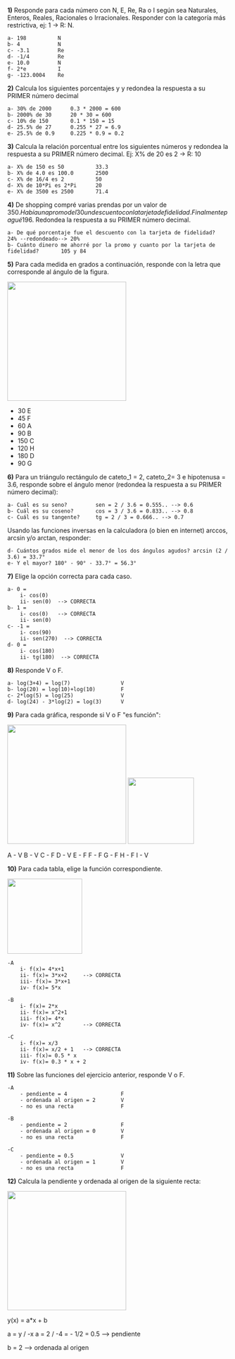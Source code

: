 
**1)** Responde para cada número con N, E, Re, Ra o I según sea Naturales, Enteros, Reales,
Racionales o Irracionales. Responder con la categoría más restrictiva, ej: 1 -> R: N.

    a- 198          N
    b- 4            N
    c- -3.1         Re
    d- -1/4         Re
    e- 10.0         N
    f- 2*e          I
    g- -123.0004    Re


**2)** Calcula los siguientes porcentajes y y redondea la respuesta a su PRIMER número decimal

    a- 30% de 2000      0.3 * 2000 = 600
    b- 2000% de 30      20 * 30 = 600
    c- 10% de 150       0.1 * 150 = 15
    d- 25.5% de 27      0.255 * 27 = 6.9
    e- 25.5% de 0.9     0.225 * 0.9 = 0.2

**3)** Calcula la relación porcentual entre los siguientes números y redondea la respuesta a su PRIMER número decimal. Ej: X% de 20 es 2 -> R: 10

    a- X% de 150 es 50          33.3
    b- X% de 4.0 es 100.0       2500
    c- X% de 16/4 es 2          50
    d- X% de 10*Pi es 2*Pi      20
    e- X% de 3500 es 2500       71.4

**4)** De shopping compré varias prendas por un valor de 350$. Había una promo del 30% sobre la cual se aplico luego
un descuento con la tarjeta de fidelidad. Finalmente pagué 196$. Redondea la respuesta a su PRIMER número decimal.

    a- De qué porcentaje fue el descuento con la tarjeta de fidelidad?                  24% --redondeado--> 20%
    b- Cuánto dinero me ahorré por la promo y cuanto por la tarjeta de fidelidad?       105 y 84


**5)** Para cada medida en grados a continuación, responde con la letra que corresponde al ángulo de la figura.

<img  src='./figuras/EX_5.png' height='270px'>

  - 30      E
  - 45      F
  - 60      A
  - 90      B
  - 150     C
  - 120     H
  - 180     D
  - 90      G


**6)** Para un triángulo rectángulo de cateto_1 = 2, cateto_2= 3 e hipotenusa = 3.6, responde sobre el ángulo
menor (redondea la respuesta a su PRIMER número decimal):

    a- Cuál es su seno?         sen = 2 / 3.6 = 0.555.. --> 0.6
    b- Cuál es su coseno?       cos = 3 / 3.6 = 0.833.. --> 0.8
    c- Cuál es su tangente?     tg = 2 / 3 = 0.666.. --> 0.7

Usando las funciones inversas en la calculadora (o bien en internet) arccos, arcsin y/o arctan, responder:

    d- Cuántos grados mide el menor de los dos ángulos agudos? arcsin (2 / 3.6) = 33.7°
    e- Y el mayor? 180° - 90° - 33.7° = 56.3°

**7)** Elige la opción correcta para cada caso.

    a- 0 = 
        i- cos(0)
        ii- sen(0)  --> CORRECTA
    b- 1 = 
        i- cos(0)   --> CORRECTA
        ii- sen(0)
    c- -1 =
        i- cos(90)
        ii- sen(270)  --> CORRECTA
    d- 0 =
        i- cos(180)
        ii- tg(180)  --> CORRECTA

**8)** Responde V o F.

    a- log(3+4) = log(7)                V
    b- log(20) = log(10)+log(10)        F
    c- 2*log(5) = log(25)               V
    d- log(24) - 3*log(2) = log(3)      V

**9)** Para cada gráfica, responde si V o F "es función":

<img  src='./figuras/EX_9.png' height='270px'>
<img  src='./figuras/EX_9b.png' height='150px'>

A - V
B - V
C - F
D - V
E - F
F - F
G - F
H - F
I - V

**10)** Para cada tabla, elige la función correspondiente.


<img  src='./figuras/EX_10.png' height='170px'>

    -A 
        i- f(x)= 4*x+1
        ii- f(x)= 3*x+2     --> CORRECTA
        iii- f(x)= 3*x+1
        iv- f(x)= 5*x

    -B 
        i- f(x)= 2*x
        ii- f(x)= x^2+1
        iii- f(x)= 4*x
        iv- f(x)= x^2       --> CORRECTA

    -C 
        i- f(x)= x/3
        ii- f(x)= x/2 + 1   --> CORRECTA
        iii- f(x)= 0.5 * x
        iv- f(x)= 0.3 * x + 2

**11)** Sobre las funciones del ejercicio anterior, responde V o F.

    -A  
        - pendiente = 4                 F
        - ordenada al origen = 2        V
        - no es una recta               F

    -B  
        - pendiente = 2                 F
        - ordenada al origen = 0        V
        - no es una recta               F

    -C  
        - pendiente = 0.5               V
        - ordenada al origen = 1        V
        - no es una recta               F

**12)** Calcula la pendiente y ordenada al origen de la siguiente recta:

<img  src='./figuras/EX_12.png' height='270px'>

y(x) = a*x + b

a = y / -x
a = 2 / -4 = - 1/2 = 0.5 --> pendiente

b = 2 --> ordenada al origen
